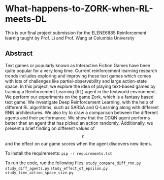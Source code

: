 # What-happens-to-ZORK-when-RL-meets-DL

This is our final project submission for the ELENE6885 Reinforcement learnig taught by Prof. Li and Prof. Wang at Columbia University

## Abstract 

Text games or popularly known as Interactive Fiction Games have been quite popular for a very long time. 
Current reinforcement learning research trends includes exploring and improving these text games which comes with lots of challenges like partial-observability and large action-state space. In this project, we explore the idea of playing text-based games by training a Reinforcement Learning (RL) agent in the textworld environment. We perform our experiments on the game Zork, which is a fantasy based text game. We investigate Deep Reinforcement Learning, with the help of different RL algorithms, such as SARSA and Q-Learning along with different RNN architectures. We also try to draw a comparison between the different agents and their performance. We show that the DDQN agent performs better than an agent that has picked an action randomly. 
Additionally, we present a brief finding on different values of $$\epsilon$$ and the effect on our game scores when the agent discovers new items. 

To install the requirements:
`pip -r requirements.txt`

To run the code, run the following files:
`study_compare_diff_rnn.py`
`study_diff_agents.py`
`study_effect_of_epsilon.py`
`study_time_action_space_size.py`


